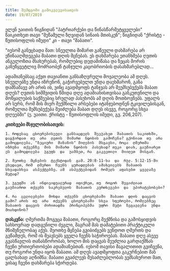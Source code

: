 ```yaml
---
title: შემდგომი გამოკვლევისათვის
date: 19/07/2019
---
```



ელენ  უაითის  წიგნიდან "პატრიარქები  და  წინასწარმეტყველები" წაიკითხეთ  თავი "მეწამული  ზღვიდან  სინაის  მთისკენ"; წიგნიდან "ქრისტე - წუთისოფლის  იმედი" კი - თავი "შაბათი".

"იესომ  განუცხადა  მათ: სნეულთა  მიმართ  გაწეული  დახმარება  არ  ეწინააღმდეგება  შაბათი  დღის  მცნებას. ეს  დახმარება  ეთანხმება  ღვთის  ანგელოზთა  მსახურებას, რომლებიც  დედამიწასა  და  ზეცას  შორის  განუწყვეტლივ  მოძრაობენ  ტანჯული  კაცობრიობის  დასახმარებლად…

ადამიანებსაც  აქვთ  თავიანთი  განსაზღვრული  მოვალეობა  ამ  დღეს. სნეულებზე  უნდა  იზრუნონ, გაჭირვებულთ  უნდა  დაეხმარონ, განა  დამნაშავე  არ  არის  ის, ვინც  ავადმყოფს  ტანჯვას  არ  შეუმსუბუქებს  შაბათ  დღეს? ღვთის  სიმშვიდის  წმიდა  დღე  ადამიანისთვისაა  განკუთვნილი  და  მოწყალების  საქმეებიც  სრულად  პასუხობს  ამ  დღის  მოთხოვნებს. უფალს  არ  სურს, რომ  მის  მიერ  შექმნილი  არსებები  იტანჯებოდნენ  ტკივილებისგან, რომელთა  შემსუბუქება  შეიძლება  შაბათ  დღეს  ისევე, როგორც  სხვა  დღეებში" (ე. უაითი. ქრისტე - წუთისოფლის  იმედი, გვ. 206,207).

**კითხვები  მსჯელობისათვის:**

`1. როდესაც  ცხოვრებისეული  განსაცდელს  შეეჯახეთ  შაბათის  საკითხში, დაგჭირდათ  თუ  არა  ღვთის  მიმართ  ნდობის  გამოჩენა? გქონიათ  თუ  არა  გამოცდილება, "ზეციური  მანანის" მიღების  მსგავსი, როცა  ღმერთმა  იზრუნა  თქვენზე  მის  მიმართ  ნდობის  პასუხად? თუკი  დიახ, გაუზიარეთ  ეს  გამოცდილება  ჯგუფს  და  უამბეთ, რა  გაკვეთილი  მიიღეთ  მისგან.`

`2. მეოთხე  მცნების  ტექსტიდან  გამ. 20:8-11-სა  და  რჯლ. 5:12-15-ში  ვხედავთ, რომ  ღმერთი  ჩვენს  ყურადღებას  ამახვილებს  შაბათის  სხვადასხვა  ასპექტებზე. ამ  ასპექტებიდან  რომელს  აფასებთ  ყველაზე  მეტად?`

`3. ჯგუფში  ან  ინდივიდუალურად  იფიქრეთ, თუ  როგორ  შეგიძლიათ  გაუზიაროთ  თქვენს  საკრებულოს  შაბათის  კურთხევები  და  უპირატესობები?`

`4. რა  ცვლილებები  მოხდა  თქვენს  ცხოვრებაში  შაბათი  დღის  დაცვის  გამო? არის  თუ  არა  თქვენს  ცხოვრებაში  სხვა  სფეროები, რომლებზეც  შაბათის  დაცვის  ძირითადმა  პრინციპებმა  უფრო  მეტი  ზეგავლენა  უნდა  მოახდინოს?`

**დასკვნა:** ღმერთმა  მოგვცა  შაბათი, როგორც  შექმნისა  და  გამოსყიდვის  სახსოვრად  დადგენილი  ძეგლი, მაგრამ  მას  დამატებითი  პრაქტიკული  მნიშვნელობაც  აქვს. მეოთხე  მცნება  გვიბიძგებს  ვენდოთ  ღმერთს  და  გვწამდეს, რომ  ის  შეავსებს  ყველა  ჩვენს  საჭიროებას. შაბათი  დღე  ასევე  გვასწავლის  თანასწორობას, ხოლო  მის  დაცვას  შეუძლია  გარდაქმნას  ჩვენი  ურთიერთობები  ადამიანებთან. იესომ  თავისი  მაგალითით  გვიჩვენა, თუ  როგორი  უნდა  იყოს  შაბათი. ამ  დღეს  ავადმყოფთა  გაკურნებით  მან  ცალსახად  აღნიშნა: შაბათი  გვაძლევს  შესაძლებლობას  ვემსახუროთ  მათ, ვისაც  ჩვენი  დახმარება  სჭირდება.